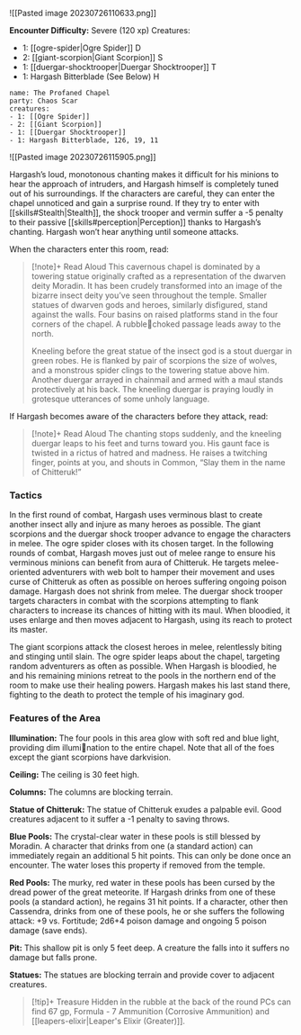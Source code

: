 ![[Pasted image 20230726110633.png]]

**Encounter Difficulty:** Severe (120 xp)
Creatures:
 - 1: [[ogre-spider|Ogre Spider]] D
 - 2: [[giant-scorpion|Giant Scorpion]] S
 - 1: [[duergar-shocktrooper|Duergar Shocktrooper]] T
 - 1: Hargash Bitterblade (See Below) H

```encounter
name: The Profaned Chapel
party: Chaos Scar
creatures:
- 1: [[Ogre Spider]] 
- 2: [[Giant Scorpion]]
- 1: [[Duergar Shocktrooper]]
- 1: Hargash Bitterblade, 126, 19, 11
```

![[Pasted image 20230726115905.png]]

Hargash’s loud, monotonous chanting makes it difficult for his minions to hear the approach of intruders, and Hargash himself is completely tuned out of his surroundings. If the characters are careful, they can enter the chapel unnoticed and gain a surprise round. If they try to enter with [[skills#Stealth|Stealth]], the shock trooper and vermin suffer a -5 penalty to their passive [[skills#perception|Perception]] thanks to Hargash’s chanting. Hargash won’t hear anything until someone attacks. 

When the characters enter this room, read: 
> [!note]+ Read Aloud
> This cavernous chapel is dominated by a towering statue originally crafted as a representation of the dwarven deity Moradin. It has been crudely transformed into an image of the bizarre insect deity you’ve seen throughout the temple. Smaller statues of dwarven gods and heroes, similarly disfigured, stand against the walls. Four basins on raised platforms stand in the four corners of the chapel. A rubblechoked passage leads away to the north. 
> 
> Kneeling before the great statue of the insect god is a stout duergar in green robes. He is flanked by pair of scorpions the size of wolves, and a monstrous spider clings to the towering statue above him. Another duergar arrayed in chainmail and armed with a maul stands protectively at his back. The kneeling duergar is praying loudly in grotesque utterances of some unholy language. 

If Hargash becomes aware of the characters before they attack, read: 
> [!note]+ Read Aloud
> The chanting stops suddenly, and the kneeling duergar leaps to his feet and turns toward you. His gaunt face is twisted in a rictus of hatred and madness. He raises a twitching finger, points at you, and shouts in Common, “Slay them in the name of Chitteruk!” 

### Tactics 
In the first round of combat, Hargash uses verminous blast to create another insect ally and injure as many heroes as possible. The giant scorpions and the duergar shock trooper advance to engage the characters in melee. The ogre spider closes with its chosen target. In the following rounds of combat, Hargash moves just out of melee range to ensure his verminous minions can benefit from aura of Chitteruk. He targets melee-oriented adventurers with web bolt to hamper their movement and uses curse of Chitteruk as often as possible on heroes suffering ongoing poison damage. Hargash does not shrink from melee. The duergar shock trooper targets characters in combat with the scorpions attempting to flank characters to increase its chances of hitting with its maul. When bloodied, it uses enlarge and then moves adjacent to Hargash, using its reach to protect its master.

The giant scorpions attack the closest heroes in melee, relentlessly biting and stinging until slain. The ogre spider leaps about the chapel, targeting random adventurers as often as possible. When Hargash is bloodied, he and his remaining minions retreat to the pools in the northern end of the room to make use their healing powers. Hargash makes his last stand there, fighting to the death to protect the temple of his imaginary god.

### Features of the Area 
**Illumination:** The four pools in this area glow with soft red and blue light, providing dim illumination to the entire chapel. Note that all of the foes except the giant scorpions have darkvision. 

**Ceiling:** The ceiling is 30 feet high. 

**Columns:** The columns are blocking terrain. 

**Statue of Chitteruk:** The statue of Chitteruk exudes a palpable evil. Good creatures adjacent to it suffer a -1 penalty to saving throws. 

**Blue Pools:** The crystal-clear water in these pools is still blessed by Moradin. A character that drinks from one (a standard action) can immediately regain an additional 5 hit points. This can only be done once an encounter.  The water loses this property if removed from the temple. 

**Red Pools:** The murky, red water in these pools has been cursed by the dread power of the great meteorite. If Hargash drinks from one of these pools (a standard action), he regains 31 hit points. If a character, other then Cassendra, drinks from one of these pools, he or she suffers the following attack: +9 vs. Fortitude; 2d6+4 poison damage and ongoing 5 poison damage (save ends). 

**Pit:** This shallow pit is only 5 feet deep. A creature the falls into it suffers no damage but falls prone. 

**Statues:** The statues are blocking terrain and provide cover to adjacent creatures.

> [!tip]+ Treasure
> Hidden in the rubble at the back of the round PCs can find 67 gp, Formula - 7 Ammunition (Corrosive Ammunition) and [[leapers-elixir|Leaper's Elixir (Greater)]].